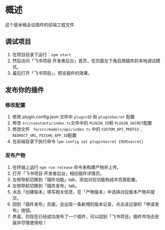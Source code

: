 # 概述

这个是米格会议插件的前端工程文件

## 调试项目

1. 在项目目录下运行：`npm start`
2. 然后访问「飞书项目·开发者后台」首页，在页面左下角启用插件的本地调试模式。
3. 最后打开「飞书项目」，预览插件的效果。

## 发布你的插件

### 修改配置

1. 修改 plugin.config.json 文件中 `pluginID` 和 `pluginSecret` 配置
2. 修改 `src/constants/index.ts`文件中的 `PLUGIN_ID`和 `PLUGIN_SECRET`配置
3. 修改文件 ` fe/src/models/api/index.ts` 中的 `CUSTOM_API_PREFIX `, `REDRECT_URL`, `FEISHU_APP_ID`配置
4. 在前端目录下执行命令 `lpm config set pluginSecret {你的secret}`

### 发布产物

1. 在终端上运行 `npm run release` 命令来构建产物并上传。
2. 打开「飞书项目·开发者后台」相应插件详情页。
3. 左侧导航切换到「插件功能」tab，添加对应功能构成并完善配置。
4. 左侧导航切换到「插件发布」tab。
5. 点击「创建版本」填写相关信息，在「产物版本』中选择对应版本产物并提交。
6. 回到「插件发布」页面，会出现一条新增的版本记录，点击该记录的「申请发布」按钮。
7. 恭喜，你现在已经成功发布了一个插件，可以回到「飞书项目」插件市场去安装并尽情使用啦！
